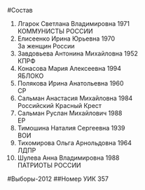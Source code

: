#Состав
1. Лгарок Светлана Владимировна 1971   
    КОММУНИСТЫ РОССИИ
2. Елисеенко Ирина Юрьевна 1970   
    За женщин России
3. Завдовьева Антонина Михайловна 1952   
    КПРФ
4. Конасова Мария Алексеевна 1994   
    ЯБЛОКО
5. Полякова Ирина Анатольевна 1960   
    СР
6. Сальман Анастасия Михайловна 1984   
    Российский Красный Крест
7. Сальман Руслан Михайлович 1988   
    ЕР
8. Тимошина Наталия Сергеевна 1939   
    ВОИ
9. Тихомирова Ольга Арнольдовна 1964   
    ЛДПР
10. Шулева Анна Владимировна 1988   
    ПАТРИОТЫ РОССИИ

#Выборы-2012
##Номер УИК
357